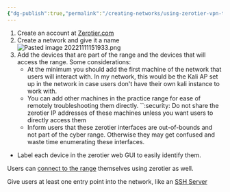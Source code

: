```yaml
---
{"dg-publish":true,"permalink":"/creating-networks/using-zerotier-vpn-to-create-a-cyber-range/"}
---
```


1. Create an account at [Zerotier.com](https://www.my.zerotier.com/ )
2. Create a network and give it a name
 ![Pasted image 20221111151933.png](/img/user/Images/Pasted%20image%2020221111151933.png)
3. Add the devices that are part of the range and the devices that will access the range. Some considerations:
	* At the minimum you should add the first machine of the network that users will interact with. In my network, this would be the Kali AP set up in the network in case users don't have their own kali instance to work with.
	* You can add other machines in the practice range for ease of remotely troubleshooting them directly. 
 ``:security: Do not share the zerotier IP addresses of these machines unless you want users to directly access them
	* Inform users that these zerotier interfaces are out-of-bounds and not part of the cyber range. Otherwise they may get confused and waste time enumerating these interfaces.
* Label each device in the zerotier web GUI  to easily identify them. 

Users can [connect to the range](obsidian://open?vault=digital-garden&file=Creating%20networks%2FUsing%20Zerotier%20VPN%20to%20connect%20to%20a%20cyber%20range) themselves using zerotier as well.

Give users at least one entry point into the network, like an [SSH Server](obsidian://open?vault=digital-garden&file=Creating%20networks%2FUsing%20Zerotier%20VPN%20to%20connect%20to%20a%20cyber%20range)